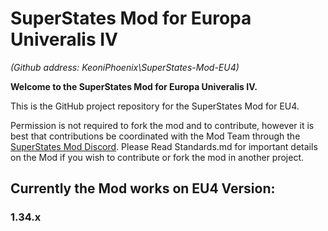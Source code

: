 # SuperStates Mod for Europa Univeralis IV #
_(Github address: KeoniPhoenix\SuperStates-Mod-EU4\)_

**Welcome to the SuperStates Mod for Europa Univeralis IV.**

This is the GitHub project repository for the SuperStates Mod for EU4.

Permission is not required to fork the mod and to contribute, however it is best that contributions be coordinated with the Mod Team through the [SuperStates Mod Discord](https://discord.gg/VEGVPqb). Please Read Standards.md for important details on the Mod if you wish to contribute or fork the mod in another project.

## Currently the Mod works on EU4 Version: ##
### 1.34.x ###
